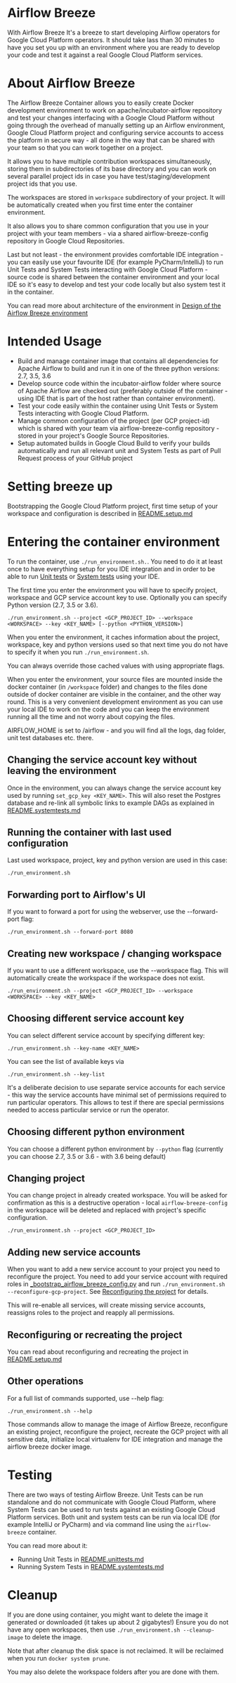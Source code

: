 # Airflow Breeze

With Airflow Breeze It's a breeze to start developing Airflow operators for Google Cloud 
Platform operators. It should take lass than 30 minutes to have you set you up with an
environment where you are ready to develop your code and test it against a real
Google Cloud Platform services.

# About Airflow Breeze

The Airflow Breeze Container allows you to easily create Docker development
environment to work on apache/incubator-airflow repository and test your changes
interfacing with a Google Cloud Platform without going through the overhead of 
manually setting up an Airflow environment, Google Cloud Platform project and 
configuring service accounts to access the platform in secure way - all done in
the way that can be shared with your team so that you can work together on a project.

It allows you to have multiple contribution workspaces simultaneously, storing
them in subdirectories of its base directory and you can work on several parallel
project ids in case you have test/staging/development project ids that you use.

The workspaces are stored in `workspace` subdirectory of your project. It will
be automatically created when you first time enter the container environment.

It also allows you to share common configuration that you use in your project with
your team members - via a shared airflow-breeze-config repository in Google Cloud
Repositories.

Last but not least - the environment provides comfortable IDE integration - you
can easily use your favourite IDE (for example PyCharm/IntelliJ) to run Unit
Tests and System Tests interacting with Google Cloud Platform - source code is 
shared between the container environment and your local IDE so it's easy to 
develop and test your code locally but also system test it in the container.

You can read more about architecture of the environment in
[Design of the Airflow Breeze environment](https://docs.google.com/document/d/15hdqL4bWU0646nAvxsEjIEr0gHOhMu6OByDWI1oiE7w/edit#heading=h.rcqupn6ux98a)


# Intended Usage

-   Build and manage container image that contains all dependencies for Apache Airflow
    to build and run it in one of the three python versions:  2.7, 3.5, 3.6
-   Develop source code within the incubator-airflow folder where source of Apache Airflow
    are checked out (preferably outside of the container - using IDE that is part of 
    the host rather than container environment).
-   Test your code easily within the container using Unit Tests or 
    System Tests interacting with Google Cloud Platform.
-   Manage common configuration of the project (per GCP project-id) which is shared
    with your team via airflow-breeze-config repository - stored in your project's Google
    Source Repositories.
-   Setup automated builds in Google Cloud Build to verify your builds
    automatically and run all relevant unit and System Tests as part of Pull Request 
    process of your GitHub project

# Setting breeze up

Bootstrapping the Google Cloud Platform project, first time setup of your workspace
and configuration is described in [README.setup.md](README.setup.md)

# Entering the container environment

To run the container, use `./run_environment.sh.`. You need to do it at least
once to have everything setup for you IDE integration and in order to be able
to run [Unit tests](README.unittests.md) or [System tests](README.systemtests.md)
using your IDE.

The first time you enter the environment you will have to specify project,
workspace and GCP service account key to use. Optionally you can specify
Python version (2.7, 3.5 or 3.6).

```
./run_environment.sh --project <GCP_PROJECT_ID> --workspace <WORKSPACE> --key <KEY_NAME> [--python <PYTHON_VERSION>]
```

When you enter the environment, it caches information about the project,
workspace, key and python versions used so that next time you do not have to 
specify it when you run `./run_environment.sh`. 

You can always override those cached values with using appropriate flags.

When you enter the environment, your source files are mounted inside the docker
container (in `/workspace` folder) and changes to the files done outside of
docker container are visible in the container, and the other way round. 
This is a very convenient development environment as you can use your local IDE 
to work on the code and you can keep the environment running all the time 
and not worry about copying the files.

AIRFLOW_HOME is set to /airflow - and you will find all the logs, dag folder, 
unit test databases etc. there.

## Changing the service account key without leaving the environment

Once in the environment, you can always change the service account key used by
running `set_gcp_key <KEY_NAME>`. This will also reset the Postgres database
and re-link all symbolic links to example DAGs as explained in 
[README.systemtests.md](README.systemtests.md#Example-DAGs)

## Running the container with last used configuration

Last used workspace, project, key and python version are used in this case:

```
./run_environment.sh
```

## Forwarding port to Airflow's UI

If you want to forward a port for using the webserver, use the --forward-port flag:

```
./run_environment.sh --forward-port 8080
```

## Creating new workspace / changing workspace

If you want to use a different workspace, use the --workspace flag. This will
automatically create the workspace if the workspace does not exist.

```
./run_environment.sh --project <GCP_PROJECT_ID> --workspace <WORKSPACE> --key <KEY_NAME>
```

## Choosing different service account key

You can select different service account by specifying different key:

```
./run_environment.sh --key-name <KEY_NAME>
```

You can see the list of available keys via
```
./run_environment.sh --key-list
```

It's a deliberate decision to use separate service accounts for each
service - this way the service accounts have minimal set of permissions required
to run particular operators. This allows to test if there are special
permissions needed to access particular service or run the operator.

## Choosing different python environment

You can choose a different python environment by `--python` flag (currently you can
choose 2.7, 3.5 or 3.6 - with 3.6 being default)

## Changing project

You can change project in already created workspace. You will be asked for confirmation
as this is a destructive operation - local `airflow-breeze-config` in the workspace
will be deleted and replaced with project's specific configuration.

```
./run_environment.sh --project <GCP_PROJECT_ID>
```

## Adding new service accounts

When you want to add a new service account to your project you need to reconfigure the
project. You need to add your service account with required roles in
[_bootstrap_airflow_breeze_config.py](bootstrap/_bootstrap_airflow_breeze_config.py)
and run `./run_environment.sh --reconfigure-gcp-project`. 
See [Reconfiguring the project](README.setup.md#Reconfiguring-the-GCP-project) for details.

This will re-enable all services, will create missing service accounts, reassigns
roles to the project and reapply all permissions.

## Reconfiguring or recreating the project

You can read about reconfiguring and recreating the project in 
[README.setup.md](README.setup.md#Additional-configuration)

## Other operations

For a full list of commands supported, use --help flag:

```
./run_environment.sh --help
```

Those commands allow to manage the image of Airflow Breeze, reconfigure an existing
project, reconfigure the project, recreate the GCP project with all sensitive data,
initialize local virtualenv for IDE integration and manage the airflow breeze docker
image.

# Testing

There are two ways of testing Airflow Breeze. Unit Tests can be run standalone and 
do not communicate with Google Cloud Platform, where System Tests can be used
to run tests against an existing Google Cloud Platform services. Both unit 
and system tests can be run via local IDE (for example IntelliJ or PyCharm) and 
via command line using the `airflow-breeze` container.

You can read more about it:

* Running Unit Tests in [README.unittests.md](README.unittests.md)
* Running System Tests in [README.systemtests.md](README.systemtests.md)

# Cleanup

If you are done using container, you might want to delete the image it generated or
downloaded (it takes up about 2 gigabytes!) Ensure you do not have any open workspaces,
then use `./run_environment.sh --cleanup-image` to delete the image.

Note that after cleanup the disk space is not reclaimed. It will be reclaimed when you run
`docker system prune`.

You may also delete the workspace folders after you are done with them.
